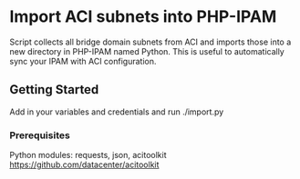 # Import ACI subnets into PHP-IPAM

Script collects all bridge domain subnets from ACI and imports those into a new directory in PHP-IPAM named Python. This is useful to automatically sync your IPAM with ACI configuration.

## Getting Started

Add in your variables and credentials and run ./import.py

### Prerequisites

Python modules: requests, json, acitoolkit
https://github.com/datacenter/acitoolkit
